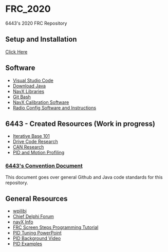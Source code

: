 # FRC_2020
6443's 2020 FRC Repository

## Setup and Installation ##
[Click Here](https://github.com/LibertyRobotics/FRC_2020/wiki/Setting-Up-The-Programming-Environment)

## Software ##
* [Visual Studio Code](https://code.visualstudio.com/)
* [Download Java](https://www.java.com/en/download/)
* [NavX Libraries](https://pdocs.kauailabs.com/navx-mxp/software/roborio-libraries/java/)
* [Git Bash](https://git-scm.com/downloads)
* [NavX Calibration Software](https://www.kauailabs.com/support/navx-mxp/kb/faq.php?id=26)
* [Radio Config Software and Instructions](https://wpilib.screenstepslive.com/s/currentCS/m/getting_started/l/144986-programming-your-radio)

## 6443 - Created Resources (Work in progress)
* [Iterative Base 101](https://docs.google.com/document/d/18hkZJ3wOhLKlAkknS0ciWf_5eEOmXk4dkVMDdrEbzvQ/edit?usp=sharing)
* [Drive Code Research](https://docs.google.com/document/d/1SagU7kNi_xJTMjs5hDFvnOA6GcI9Gn0muRMjG0X7Hbs/edit?usp=sharing)
* [CAN Research](https://docs.google.com/document/d/1fmq2Wr10z2Ymt-QDoKVQbyG7ptekXvNlMf0Hw-Wumtc/edit?usp=sharing)
* [PID and Motion Profiling](https://docs.google.com/document/d/1MtFstBLqIWqS8Qo6vFEYoRnNxizb7NIiIgDh6Eh6OE0/edit?usp=sharing)

### [6443's Convention Document](https://github.com/LibertyRobotics/FRC_2018/wiki/Conventions)
This document goes over general Github and Java code standards for this repository.

## General Resources
* [wpilibj](http://first.wpi.edu/FRC/roborio/release/docs/java/)
* [Chief Delphi Forum](https://www.chiefdelphi.com/forums/portal.php)
* [navX Info](https://pdocs.kauailabs.com/navx-mxp/)
* [FRC Screen Steps Programming Tutorial](https://wpilib.screenstepslive.com/s/currentCS/m/java)
* [PID Tuning PowerPoint](http://www.simbotics.org/files/pdf/programming-pid.pdf)
* [PID Background Video](https://www.youtube.com/watch?v=UR0hOmjaHp0)
* [PID Examples](https://www.youtube.com/watch?annotation_id=annotation_891845&feature=iv&src_vid=UR0hOmjaHp0&v=XfAt6hNV8XM)

